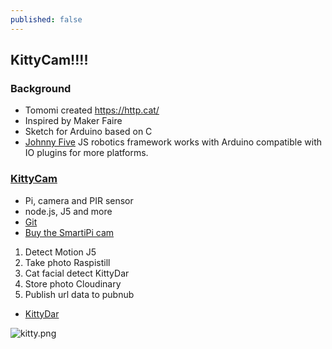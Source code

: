 ```yaml
---
published: false
---
```

## KittyCam!!!!

### Background
- Tomomi created https://http.cat/
- Inspired by Maker Faire
- Sketch for Arduino based on C
- [Johnny Five](http://johnny-five.io) JS robotics framework works with Arduino compatible with IO plugins for more platforms.

### [KittyCam](http://www.girliemac.com/blog/2015/12/25/kittycam-raspberrypi-camera-cat-face-recog-nodejs/)
- Pi, camera and PIR sensor
- node.js, J5 and more
- [Git](https://github.com/girliemac/RPi-KittyCam)
- [Buy the SmartiPi cam](https://www.amazon.com/compatible-SmartiPi-Raspberry-camera-GoPro/dp/B00UDP0A6Q)

1. Detect Motion J5
1. Take photo Raspistill
1. Cat facial detect KittyDar
1. Store photo Cloudinary
1. Publish url data to pubnub

- [KittyDar](https://github.com/harthur/kittydar)

![kitty.png]({{site.baseurl}}/_posts/kitty.png)




